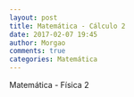 ```yaml
---
layout: post
title: Matemática - Cálculo 2
date: 2017-02-07 19:45
author: Morgao
comments: true
categories: Matemática
---
```


Matemática - Física 2